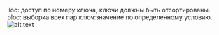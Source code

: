 iloc: доступ по номеру ключа, ключи должны быть отсортированы.  
ploc:  выборка всех пар ключ:значение по определенному условию.  
![alt text](/coverage.png)

